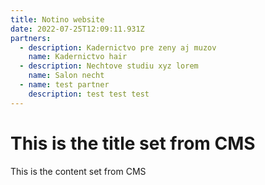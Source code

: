 ```yaml
---
title: Notino website
date: 2022-07-25T12:09:11.931Z
partners:
  - description: Kadernictvo pre zeny aj muzov
    name: Kadernictvo hair
  - description: Nechtove studiu xyz lorem
    name: Salon necht
  - name: test partner
    description: test test test
---
```


# This is the title set from CMS

This is the content set from CMS
